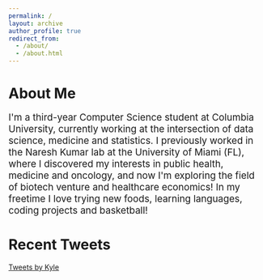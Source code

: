 ```yaml
---
permalink: /
layout: archive
author_profile: true
redirect_from:
  - /about/
  - /about.html
---
```


# About Me

<p style="font-size: 14pt">I'm a third-year Computer Science student at Columbia University, currently
working at the intersection of data science, medicine and statistics. I previously worked in the Naresh Kumar lab at the University of Miami (FL), where I discovered my interests in public health, medicine and oncology, and now I'm exploring the field of biotech venture and healthcare economics! In my freetime I love trying new foods, learning languages, coding projects and basketball!</p>

# Recent Tweets
<a class="twitter-timeline" data-lang="en" data-height="800" data-theme="light" href="https://twitter.com/kl1four">Tweets by Kyle</a> <script async src="https://platform.twitter.com/widgets.js" charset="utf-8"></script>